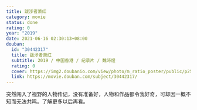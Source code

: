 ```yaml
---
title: 跋涉者萧红
category: movie
status: done
rating: 0
year: "2019"
date: 2021-06-16 02:30:13+08:00
douban:
  id: "30442317"
  title: 跋涉者萧红
  subtitle: 2019 / 中国香港 / 纪录片 / 魏時煜
  rating: 0
  cover: https://img2.doubanio.com/view/photo/m_ratio_poster/public/p2546259232.jpg
  link: https://movie.douban.com/subject/30442317/
---
```


突然闯入了视野的人物传记，没有准备好，人物和作品都令我好奇，可却因一概不知而无法共鸣。了解更多以后再看。

